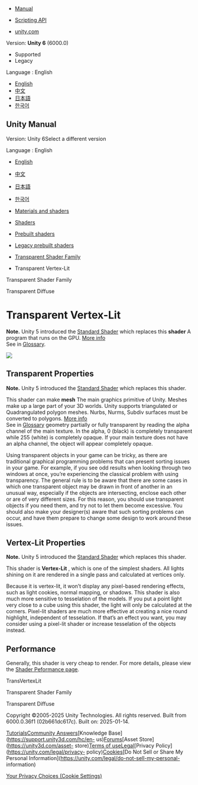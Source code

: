 [](https://docs.unity3d.com)

  * [Manual](../Manual/index.html)
  * [Scripting API](../ScriptReference/index.html)

  * [unity.com](https://unity.com/)

Version: **Unity 6** (6000.0)

  * Supported
  * Legacy

Language : English

  * [English](/Manual/shader-TransVertexLit.html)
  * [中文](/cn/current/Manual/shader-TransVertexLit.html)
  * [日本語](/ja/current/Manual/shader-TransVertexLit.html)
  * [한국어](/kr/current/Manual/shader-TransVertexLit.html)

[](https://docs.unity3d.com)

## Unity Manual

Version: Unity 6Select a different version

Language : English

  * [English](/Manual/shader-TransVertexLit.html)
  * [中文](/cn/current/Manual/shader-TransVertexLit.html)
  * [日本語](/ja/current/Manual/shader-TransVertexLit.html)
  * [한국어](/kr/current/Manual/shader-TransVertexLit.html)

  * [Materials and shaders](materials-and-shaders.html)
  * [Shaders](Shaders.html)
  * [Prebuilt shaders](shader-built-in-landing.html)
  * [Legacy prebuilt shaders](Built-inShaderGuide.html)
  * [Transparent Shader Family](shader-TransparentFamily.html)
  * Transparent Vertex-Lit

[](shader-TransparentFamily.html)

Transparent Shader Family

[](shader-TransDiffuse.html)

Transparent Diffuse

# Transparent Vertex-Lit

**Note.** Unity 5 introduced the [Standard Shader](shader-StandardShader.html)
which replaces this **shader** A program that runs on the GPU. [More
info](Shaders.html)  
See in [Glossary](Glossary.html#Shader).

![](../uploads/Shaders/Shader-TransVertex.jpg)

## Transparent Properties

**Note.** Unity 5 introduced the [Standard Shader](shader-StandardShader.html)
which replaces this shader.

This shader can make **mesh** The main graphics primitive of Unity. Meshes
make up a large part of your 3D worlds. Unity supports triangulated or
Quadrangulated polygon meshes. Nurbs, Nurms, Subdiv surfaces must be converted
to polygons. [More info](mesh.html)  
See in [Glossary](Glossary.html#Mesh) geometry partially or fully transparent
by reading the alpha channel of the main texture. In the alpha, 0 (black) is
completely transparent while 255 (white) is completely opaque. If your main
texture does not have an alpha channel, the object will appear completely
opaque.

Using transparent objects in your game can be tricky, as there are traditional
graphical programming problems that can present sorting issues in your game.
For example, if you see odd results when looking through two windows at once,
you’re experiencing the classical problem with using transparency. The general
rule is to be aware that there are some cases in which one transparent object
may be drawn in front of another in an unusual way, especially if the objects
are intersecting, enclose each other or are of very different sizes. For this
reason, you should use transparent objects if you need them, and try not to
let them become excessive. You should also make your designer(s) aware that
such sorting problems can occur, and have them prepare to change some design
to work around these issues.

## Vertex-Lit Properties

**Note.** Unity 5 introduced the [Standard Shader](shader-StandardShader.html)
which replaces this shader.

This shader is **Vertex-Lit** , which is one of the simplest shaders. All
lights shining on it are rendered in a single pass and calculated at vertices
only.

Because it is vertex-lit, it won’t display any pixel-based rendering effects,
such as light cookies, normal mapping, or shadows. This shader is also much
more sensitive to tesselation of the models. If you put a point light very
close to a cube using this shader, the light will only be calculated at the
corners. Pixel-lit shaders are much more effective at creating a nice round
highlight, independent of tesselation. If that’s an effect you want, you may
consider using a pixel-lit shader or increase tesselation of the objects
instead.

## Performance

Generally, this shader is very cheap to render. For more details, please view
the [Shader Peformance page](shader-Performance.html).

TransVertexLit

[](shader-TransparentFamily.html)

Transparent Shader Family

[](shader-TransDiffuse.html)

Transparent Diffuse

Copyright ©2005-2025 Unity Technologies. All rights reserved. Built from
6000.0.36f1 (02b661dc617c). Built on: 2025-01-14.

[Tutorials](https://learn.unity.com/)[Community
Answers](https://answers.unity3d.com)[Knowledge
Base](https://support.unity3d.com/hc/en-
us)[Forums](https://forum.unity3d.com)[Asset Store](https://unity3d.com/asset-
store)[Terms of
use](https://docs.unity3d.com/Manual/TermsOfUse.html)[Legal](https://unity.com/legal)[Privacy
Policy](https://unity.com/legal/privacy-
policy)[Cookies](https://unity.com/legal/cookie-policy)[Do Not Sell or Share
My Personal Information](https://unity.com/legal/do-not-sell-my-personal-
information)

[Your Privacy Choices (Cookie Settings)](javascript:void\(0\);)

